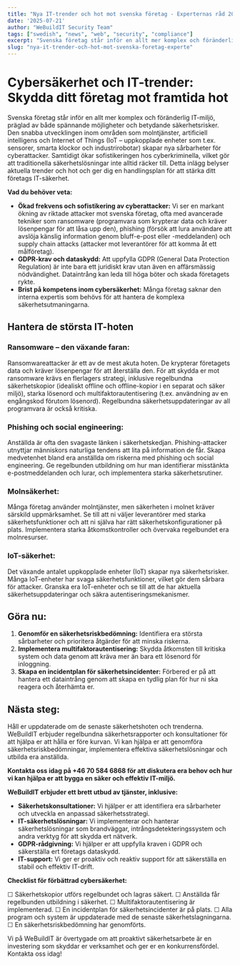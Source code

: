 ```yaml
---
title: "Nya IT-trender och hot mot svenska företag - Experternas råd 2025"
date: '2025-07-21'
author: "WeBuildIT Security Team"
tags: ["swedish", "news", "web", "security", "compliance"]
excerpt: "Svenska företag står inför en allt mer komplex och föränderlig IT-miljö, präglad av både spännande möjligheter och betyd..."
slug: "nya-it-trender-och-hot-mot-svenska-foretag-experte"
---
```

# Cybersäkerhet och IT-trender: Skydda ditt företag mot framtida hot

Svenska företag står inför en allt mer komplex och föränderlig IT-miljö, präglad av både spännande möjligheter och betydande säkerhetsrisker.  Den snabba utvecklingen inom områden som molntjänster, artificiell intelligens och Internet of Things (IoT – uppkopplade enheter som t.ex. sensorer, smarta klockor och industrirobotar) skapar nya sårbarheter för cyberattacker. Samtidigt ökar sofistikeringen hos cyberkriminella, vilket gör att traditionella säkerhetslösningar inte alltid räcker till.  Detta inlägg belyser aktuella trender och hot och ger dig en handlingsplan för att stärka ditt företags IT-säkerhet.


**Vad du behöver veta:**

* **Ökad frekvens och sofistikering av cyberattacker:**  Vi ser en markant ökning av riktade attacker mot svenska företag, ofta med avancerade tekniker som ransomware (programvara som krypterar data och kräver lösenpengar för att låsa upp den), phishing (försök att lura användare att avslöja känslig information genom bluff-e-post eller -meddelanden) och supply chain attacks (attacker mot leverantörer för att komma åt ett målföretag).
* **GDPR-krav och dataskydd:**  Att uppfylla GDPR (General Data Protection Regulation) är inte bara ett juridiskt krav utan även en affärsmässig nödvändighet.  Dataintrång kan leda till höga böter och skada företagets rykte.
* **Brist på kompetens inom cybersäkerhet:** Många företag saknar den interna expertis som behövs för att hantera de komplexa säkerhetsutmaningarna.


## Hantera de största IT-hoten

### **Ransomware – den växande faran:**

Ransomwareattacker är ett av de mest akuta hoten.  De krypterar företagets data och kräver lösenpengar för att återställa den.  För att skydda er mot ransomware krävs en flerlagers strategi, inklusive regelbundna säkerhetskopior (idealiskt offline och offline-kopior i en separat och säker miljö), starka lösenord och multifaktorautentisering (t.ex. användning av en engångskod förutom lösenord).  Regelbundna säkerhetsuppdateringar av all programvara är också kritiska.

### **Phishing och social engineering:**

Anställda är ofta den svagaste länken i säkerhetskedjan. Phishing-attacker utnyttjar människors naturliga tendens att lita på information de får.  Skapa medvetenhet bland era anställda om riskerna med phishing och social engineering.  Ge regelbunden utbildning om hur man identifierar misstänkta e-postmeddelanden och lurar, och implementera starka säkerhetsrutiner.

### **Molnsäkerhet:**

Många företag använder molntjänster, men säkerheten i molnet kräver särskild uppmärksamhet. Se till att ni väljer leverantörer med starka säkerhetsfunktioner och att ni själva har rätt säkerhetskonfigurationer på plats. Implementera starka åtkomstkontroller och övervaka regelbundet era molnresurser.

### **IoT-säkerhet:**

Det växande antalet uppkopplade enheter (IoT) skapar nya säkerhetsrisker.  Många IoT-enheter har svaga säkerhetsfunktioner, vilket gör dem sårbara för attacker.  Granska era IoT-enheter och se till att de har aktuella säkerhetsuppdateringar och säkra autentiseringsmekanismer.


## **Göra nu:**

1. **Genomför en säkerhetsriskbedömning:** Identifiera era största sårbarheter och prioritera åtgärder för att minska riskerna.
2. **Implementera multifaktorautentisering:**  Skydda åtkomsten till kritiska system och data genom att kräva mer än bara ett lösenord för inloggning.
3. **Skapa en incidentplan för säkerhetsincidenter:**  Förbered er på att hantera ett dataintrång genom att skapa en tydlig plan för hur ni ska reagera och återhämta er.


## **Nästa steg:**

Håll er uppdaterade om de senaste säkerhetshoten och trenderna. WeBuildIT erbjuder regelbundna säkerhetsrapporter och konsultationer för att hjälpa er att hålla er före kurvan.  Vi kan hjälpa er att genomföra säkerhetsriskbedömningar, implementera effektiva säkerhetslösningar och utbilda era anställda.

**Kontakta oss idag på +46 70 584 6868 för att diskutera era behov och hur vi kan hjälpa er att bygga en säker och effektiv IT-miljö.**

**WeBuildIT erbjuder ett brett utbud av tjänster, inklusive:**

* **Säkerhetskonsultationer:** Vi hjälper er att identifiera era sårbarheter och utveckla en anpassad säkerhetsstrategi.
* **IT-säkerhetslösningar:**  Vi implementerar och hanterar säkerhetslösningar som brandväggar, intrångsdetekteringssystem och andra verktyg för att skydda ert nätverk.
* **GDPR-rådgivning:** Vi hjälper er att uppfylla kraven i GDPR och säkerställa ert företags dataskydd.
* **IT-support:** Vi ger er proaktiv och reaktiv support för att säkerställa en stabil och effektiv IT-drift.

**Checklist för förbättrad cybersäkerhet:**

☐ Säkerhetskopior utförs regelbundet och lagras säkert.
☐ Anställda får regelbunden utbildning i säkerhet.
☐ Multifaktorautentisering är implementerad.
☐ En incidentplan för säkerhetsincidenter är på plats.
☐ Alla program och system är uppdaterade med de senaste säkerhetslagningarna.
☐ En säkerhetsriskbedömning har genomförts.


Vi på WeBuildIT är övertygade om att proaktivt säkerhetsarbete är en investering som skyddar er verksamhet och ger er en konkurrensfördel. Kontakta oss idag!
